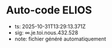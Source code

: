 # Auto-code ELIOS
- ts: 2025-10-31T13:29:13.371Z
- sig: ∞.je.toi.nous.432.528
- note: fichier généré automatiquement